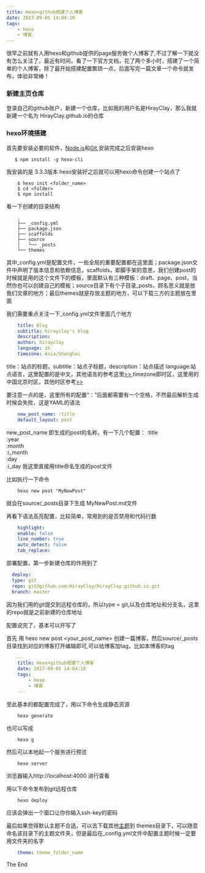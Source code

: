 ```yaml
---
title: Hexo+github搭建个人博客
date: 2017-09-05 14:04:10
tags:
    - hexo
    - 博客
---
```

很早之前就有人用hexo和github提供的page服务做个人博客了,不过了解一下就没有怎么关注了，最近有时间，看了一下官方文档，花了两个多小时，搭建了一个简单的个人博客，除了最开始搭建配置繁琐一点，后面写完一篇文章一个命令就发布，体验非常棒！
### 新建主页仓库
登录自己的github账户，新建一个仓库，比如我的用户名是HirayClay，那么我就新建一个名为
HirayClay.github.io的仓库

### hexo环境搭建

首先要安装必要的软件，[Node.js](https://nodejs.org)和[Git](https://git-scm.com/),安装完成之后安装hexo
```shell
   $ npm install -g hexo-cli
```
我安装的是 3.3.3版本
hexo安装好之后就可以用hexo命令创建一个站点了
```shell
    $ hexo init <folder_name>
    $ cd <folder>
    $ npm install
```
看一下创建的目录结构
```
    .
    ├── _config.yml
    ├── package.json
    ├── scaffolds
    ├── source
    |   └── _posts
    └── themes
```

其中_config.yml是配置文件，一些全局的重要配置都在这里面；package.json文件中声明了版本信息和依赖信息，scaffolds，即脚手架的意思，我们创建post的时候就是用的这个文件下的模板，里面默认有三种模板：draft、page、post，当然你也可以创建自己的模板；source目录下有个子目录_posts，顾名思义就是放我们文章的地方；最后themes就是存放主题的地方，可以下载三方的主题放在里面

我们需要重点关注一下_config.yml文件里面几个地方

```yaml
    title: Blog
    subtitle: hirayclay's blog
    description:
    author: hirayclay
    language: zh
    timezone: Asia/Shanghai
```
title：站点的标题，subtitle：站点子标题，description：站点描述 language:站点语言，这里配置的是中文，其他语言的参考这里[>>](https://en.wikipedia.org/wiki/List_of_ISO_639-1_codes),timezone即时区，这里用的中国北京时区，其他时区参考[>>](https://en.wikipedia.org/wiki/List_of_tz_database_time_zones)

要注意一点的是，这里所有的配置“：”后面都需要有一个空格，不然最后解析生成时候会失败，这是YAML的语法

```yaml
    new_post_name: :title
    default_layout: post
```

new_post_name 即生成的post的名称，有一下几个配置：
:title  
:year   
:month  
:i_month    
:day    
:i_day 
我这里直接用title命名生成的post文件

比如执行一下命令
```shell
    hexo new post "MyNewPost" 
```

就会在source/_posts目录下生成 MyNewPost.md文件

再看下语法高亮配置，比较简单，常用到的是否禁用和代码行数

```yaml
    highlight:
    enable: false
    line_number: true
    auto_detect: false
    tab_replace:
```

部署配置，第一步新建仓库的作用到了
```yaml
  deploy:
  type: git
  repo: git@github.com:HirayClay/HirayClay.github.io.git
  branch: master
```

因为我们用的git提交到远程仓库的，所以type = git,以及仓库地址和分支名，这里的repo就是之前新建的仓库地址


配置说完了，基本可以开写了

首先 用 hexo new post <your_post_name> 创建一篇博客，然后source/_posts目录找到对应的博客打开编辑即可,可以给博客加tag，比如本博客的tag

```yaml
   ---
    title: Hexo+github搭建个人博客
    date: 2017-09-05 14:04:10
    tags:
        - hexo
        - 博客
    ---
```

至此基本的都配置完成了，用以下命令生成静态资源
```shell
    hexo generate
```
也可以写成
```shell
    hexo g
```

然后可以本地起一个服务进行预览
```shell
    hexo server
```

浏览器输入http://localhost:4000 进行查看


用以下命令发布到git远程仓库
```shell
    hexo deploy
```

应该会弹出一个窗口让你你输入ssh-key的密码


最后如果觉得默认主题不合适，可以去下载其他[主题](https://hexo.io/themes/)到 themes目录下，可以随意命名该目录下的主题文件夹，但是最后在_config.yml文件中配置主题时候一定要用文件夹的名字
```yaml
    theme: theme_folder_name
```

The End